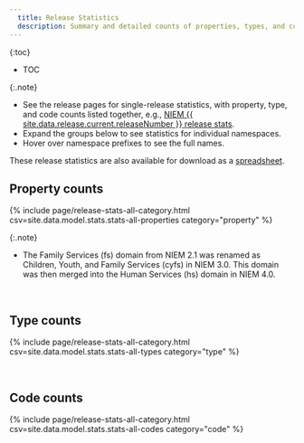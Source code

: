```yaml
---
  title: Release Statistics
  description: Summary and detailed counts of properties, types, and codes across NIEM releases.
---
```


{:toc}
- TOC

{:.note}
- See the release pages for single-release statistics, with property, type, and code counts listed together, e.g., [NIEM {{ site.data.release.current.releaseNumber }} release stats](../{{site.data.release.current.releaseNumber}}/#release-stats).
- Expand the groups below to see statistics for individual namespaces.
- Hover over namespace prefixes to see the full names.

These release statistics are also available for download as a <a href="niem-release-stats.xlsx" target="_blank" download>spreadsheet</a>.

## Property counts

{% include page/release-stats-all-category.html csv=site.data.model.stats.stats-all-properties category="property" %}

{:.note}
- The Family Services (fs) domain from NIEM 2.1 was renamed as Children, Youth, and Family Services (cyfs) in NIEM 3.0.  This domain was then merged into the Human Services (hs) domain in NIEM 4.0.

<br/>

## Type counts

{% include page/release-stats-all-category.html csv=site.data.model.stats.stats-all-types category="type" %}

<br/>

## Code counts

{% include page/release-stats-all-category.html csv=site.data.model.stats.stats-all-codes category="code" %}

<br/>
